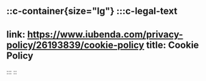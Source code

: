 ::c-container{size="lg"}
  :::c-legal-text
  ---
  link: https://www.iubenda.com/privacy-policy/26193839/cookie-policy
  title: Cookie Policy
  ---
  :::
::
